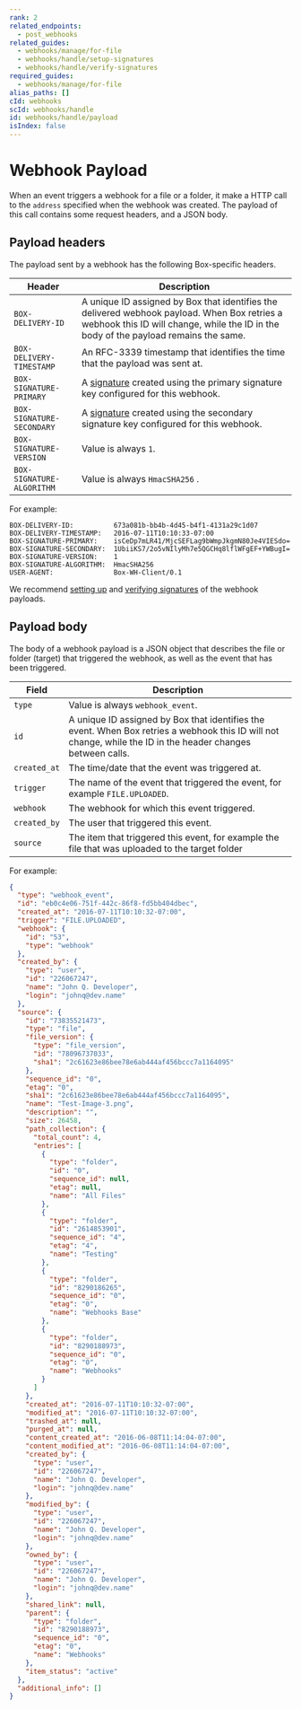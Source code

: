 ```yaml
---
rank: 2
related_endpoints:
  - post_webhooks
related_guides:
  - webhooks/manage/for-file
  - webhooks/handle/setup-signatures
  - webhooks/handle/verify-signatures
required_guides:
  - webhooks/manage/for-file
alias_paths: []
cId: webhooks
scId: webhooks/handle
id: webhooks/handle/payload
isIndex: false
---
```

# Webhook Payload

When an event triggers a webhook for a file or a folder, it make a HTTP call to the `address` specified when the webhook was created. The payload of this call contains some request headers, and a JSON body.

## Payload headers

The payload sent by a webhook has the following Box-specific headers.

<!-- markdownlint-disable line-length -->

| Header                    | Description                                                                                                                                                                          |
| ------------------------- | ------------------------------------------------------------------------------------------------------------------------------------------------------------------------------------ |
| `BOX-DELIVERY-ID`         | A unique ID assigned by Box that identifies the delivered webhook payload. When Box retries a webhook this ID will change, while the ID in the body of the payload remains the same. |
| `BOX-DELIVERY-TIMESTAMP`  | An RFC-3339 timestamp that identifies the time that the payload was sent at.                                                                                                         |
| `BOX-SIGNATURE-PRIMARY`   | A [signature][verify_sigs] created using the primary signature key configured for this webhook.                                                                                      |
| `BOX-SIGNATURE-SECONDARY` | A [signature][verify_sigs] created using the secondary signature key configured for this webhook.                                                                                    |
| `BOX-SIGNATURE-VERSION`   | Value is always `1`.                                                                                                                                                                 |
| `BOX-SIGNATURE-ALGORITHM` | Value is always `HmacSHA256` .                                                                                                                                                       |

<!-- markdownlint-enable line-length -->

For example:

```shell
BOX-DELIVERY-ID:          673a081b-bb4b-4d45-b4f1-4131a29c1d07
BOX-DELIVERY-TIMESTAMP:   2016-07-11T10:10:33-07:00
BOX-SIGNATURE-PRIMARY:    isCeDp7mLR41/MjcSEFLag9bWmpJkgmN80Je4VIESdo=
BOX-SIGNATURE-SECONDARY:  1UbiiKS7/2o5vNIlyMh7e5QGCHq8lflWFgEF+YWBugI=
BOX-SIGNATURE-VERSION:    1
BOX-SIGNATURE-ALGORITHM:  HmacSHA256
USER-AGENT:               Box-WH-Client/0.1
```

<Message type="notice">

We recommend [setting up][setup_sigs] and [verifying signatures][verify_sigs] of the webhook payloads.

</Message>

## Payload body

The body of a webhook payload is a JSON object that describes the file or folder (target) that triggered the webhook, as well as the event that has been triggered.

<!-- markdownlint-disable line-length -->

| Field        | Description                                                                                                                                                  |
| ------------ | ------------------------------------------------------------------------------------------------------------------------------------------------------------ |
| `type`       | Value is always `webhook_event`.                                                                                                                             |
| `id`         | A unique ID assigned by Box that identifies the event. When Box retries a webhook this ID will not change, while the ID in the header changes between calls. |
| `created_at` | The time/date that the event was triggered at.                                                                                                               |
| `trigger`    | The name of the event that triggered the event, for example `FILE.UPLOADED`.                                                                                 |
| `webhook`    | The webhook for which this event triggered.                                                                                                                  |
| `created_by` | The user that triggered this event.                                                                                                                          |
| `source`     | The item that triggered this event, for example the file that was uploaded to the target folder                                                              |

<!-- markdownlint-enable line-length -->

For example:

```json
{
  "type": "webhook_event",
  "id": "eb0c4e06-751f-442c-86f8-fd5bb404dbec",
  "created_at": "2016-07-11T10:10:32-07:00",
  "trigger": "FILE.UPLOADED",
  "webhook": {
    "id": "53",
    "type": "webhook"
  },
  "created_by": {
    "type": "user",
    "id": "226067247",
    "name": "John Q. Developer",
    "login": "johnq@dev.name"
  },
  "source": {
    "id": "73835521473",
    "type": "file",
    "file_version": {
      "type": "file_version",
      "id": "78096737033",
      "sha1": "2c61623e86bee78e6ab444af456bccc7a1164095"
    },
    "sequence_id": "0",
    "etag": "0",
    "sha1": "2c61623e86bee78e6ab444af456bccc7a1164095",
    "name": "Test-Image-3.png",
    "description": "",
    "size": 26458,
    "path_collection": {
      "total_count": 4,
      "entries": [
        {
          "type": "folder",
          "id": "0",
          "sequence_id": null,
          "etag": null,
          "name": "All Files"
        },
        {
          "type": "folder",
          "id": "2614853901",
          "sequence_id": "4",
          "etag": "4",
          "name": "Testing"
        },
        {
          "type": "folder",
          "id": "8290186265",
          "sequence_id": "0",
          "etag": "0",
          "name": "Webhooks Base"
        },
        {
          "type": "folder",
          "id": "8290188973",
          "sequence_id": "0",
          "etag": "0",
          "name": "Webhooks"
        }
      ]
    },
    "created_at": "2016-07-11T10:10:32-07:00",
    "modified_at": "2016-07-11T10:10:32-07:00",
    "trashed_at": null,
    "purged_at": null,
    "content_created_at": "2016-06-08T11:14:04-07:00",
    "content_modified_at": "2016-06-08T11:14:04-07:00",
    "created_by": {
      "type": "user",
      "id": "226067247",
      "name": "John Q. Developer",
      "login": "johnq@dev.name"
    },
    "modified_by": {
      "type": "user",
      "id": "226067247",
      "name": "John Q. Developer",
      "login": "johnq@dev.name"
    },
    "owned_by": {
      "type": "user",
      "id": "226067247",
      "name": "John Q. Developer",
      "login": "johnq@dev.name"
    },
    "shared_link": null,
    "parent": {
      "type": "folder",
      "id": "8290188973",
      "sequence_id": "0",
      "etag": "0",
      "name": "Webhooks"
    },
    "item_status": "active"
  },
  "additional_info": []
}
```

[setup_sigs]: guide://webhooks/handle/setup-signatures

[verify_sigs]: guide://webhooks/handle/verify-signatures
